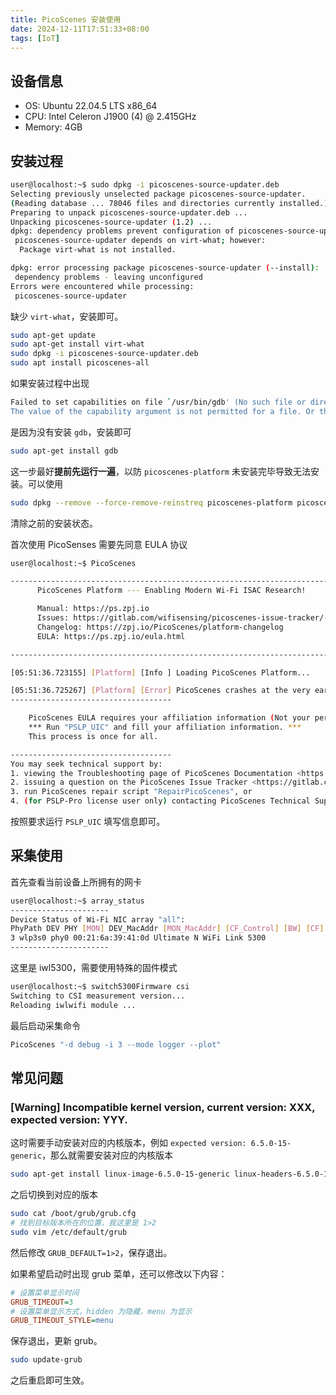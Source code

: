 ```yaml
---
title: PicoScenes 安装使用
date: 2024-12-11T17:51:33+08:00
tags: [IoT]
---
```


## 设备信息

- OS: Ubuntu 22.04.5 LTS x86_64
- CPU: Intel Celeron J1900 (4) @ 2.415GHz
- Memory: 4GB

## 安装过程

```bash
user@localhost:~$ sudo dpkg -i picoscenes-source-updater.deb
Selecting previously unselected package picoscenes-source-updater.
(Reading database ... 78046 files and directories currently installed.)
Preparing to unpack picoscenes-source-updater.deb ...
Unpacking picoscenes-source-updater (1.2) ...
dpkg: dependency problems prevent configuration of picoscenes-source-updater:
 picoscenes-source-updater depends on virt-what; however:
  Package virt-what is not installed.

dpkg: error processing package picoscenes-source-updater (--install):
 dependency problems - leaving unconfigured
Errors were encountered while processing:
 picoscenes-source-updater
```

缺少 `virt-what`，安装即可。

```bash
sudo apt-get update
sudo apt-get install virt-what
sudo dpkg -i picoscenes-source-updater.deb
sudo apt install picoscenes-all
```

如果安装过程中出现

```bash
Failed to set capabilities on file `/usr/bin/gdb' (No such file or directory)
The value of the capability argument is not permitted for a file. Or the file is not a regular (non-symlink) file
```

是因为没有安装 `gdb`，安装即可

```bash
sudo apt-get install gdb
```

这一步最好**提前先运行一遍**，以防 `picoscenes-platform` 未安装完毕导致无法安装。可以使用

```bash
sudo dpkg --remove --force-remove-reinstreq picoscenes-platform picoscenes-plugins-demo-echoprobe-forwarder picoscenes-all
```

清除之前的安装状态。

首次使用 PicoSenses 需要先同意 EULA 协议

```bash
user@localhost:~$ PicoScenes

-------------------------------------------------------------------------------------
      PicoScenes Platform --- Enabling Modern Wi-Fi ISAC Research!

      Manual: https://ps.zpj.io
      Issues: https://gitlab.com/wifisensing/picoscenes-issue-tracker/-/issues
      Changelog: https://zpj.io/PicoScenes/platform-changelog
      EULA: https://ps.zpj.io/eula.html

-------------------------------------------------------------------------------------

[05:51:36.723155] [Platform] [Info ] Loading PicoScenes Platform...

[05:51:36.725267] [Platform] [Error] PicoScenes crashes at the very early stage due to the following error:
------------------------------------

    PicoScenes EULA requires your affiliation information (Not your personal).
    *** Run "PSLP_UIC" and fill your affiliation information. ***
    This process is once for all.

------------------------------------
You may seek technical support by:
1. viewing the Troubleshooting page of PicoScenes Documentation <https://ps.zpj.io/troubleshooting.html>, or
2. issuing a question on the PicoScenes Issue Tracker <https://gitlab.com/wifisensing/picoscenes-issue-tracker/issues>, or
3. run PicoScenes repair script "RepairPicoScenes", or
4. (for PSLP-Pro license user only) contacting PicoScenes Technical Support on WeChat.

```

按照要求运行 `PSLP_UIC` 填写信息即可。

## 采集使用

首先查看当前设备上所拥有的网卡

```bash
user@localhost:~$ array_status
----------------------
Device Status of Wi-Fi NIC array "all":
PhyPath DEV PHY [MON] DEV_MacAddr [MON_MacAddr] [CF_Control] [BW] [CF] ProductName
3 wlp3s0 phy0 00:21:6a:39:41:0d Ultimate N WiFi Link 5300
----------------------
```

这里是 iwl5300，需要使用特殊的固件模式

```bash
user@localhost:~$ switch5300Firmware csi
Switching to CSI measurement version...
Reloading iwlwifi module ...
```

最后启动采集命令

```bash
PicoScenes "-d debug -i 3 --mode logger --plot"
```

## 常见问题

### [Warning] Incompatible kernel version, current version: XXX, expected version: YYY.

这时需要手动安装对应的内核版本，例如 `expected version: 6.5.0-15-generic`，那么就需要安装对应的内核版本

```bash
sudo apt-get install linux-image-6.5.0-15-generic linux-headers-6.5.0-15-generic linux-modules-extra-6.5.0-15-generic
```

之后切换到对应的版本

```bash
sudo cat /boot/grub/grub.cfg
# 找到目标版本所在的位置，我这里是 1>2
sudo vim /etc/default/grub
```

然后修改 `GRUB_DEFAULT=1>2`，保存退出。

如果希望启动时出现 grub 菜单，还可以修改以下内容：

```ini
# 设置菜单显示时间
GRUB_TIMEOUT=3
# 设置菜单显示方式，hidden 为隐藏，menu 为显示
GRUB_TIMEOUT_STYLE=menu
```

保存退出，更新 grub。

```bash
sudo update-grub
```

之后重启即可生效。
